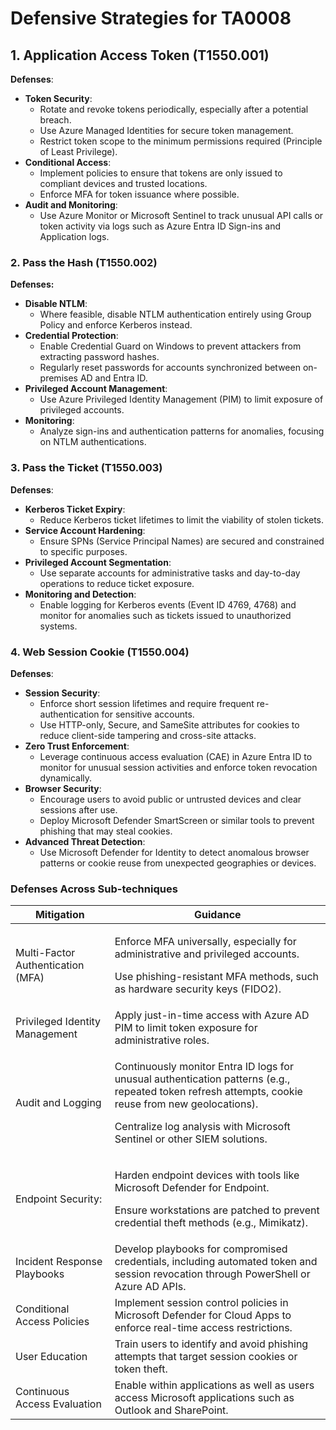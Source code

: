 # Defensive Strategies for TA0008

## **1. Application Access Token (T1550.001)**

**Defenses**:

* **Token Security**:
  * Rotate and revoke tokens periodically, especially after a potential breach.
  * Use Azure Managed Identities for secure token management.
  * Restrict token scope to the minimum permissions required (Principle of Least Privilege).
* **Conditional Access**:
  * Implement policies to ensure that tokens are only issued to compliant devices and trusted locations.
  * Enforce MFA for token issuance where possible.
* **Audit and Monitoring**:
  * Use Azure Monitor or Microsoft Sentinel to track unusual API calls or token activity via logs such as Azure Entra ID Sign-ins and Application logs.

### **2. Pass the Hash (T1550.002)**

**Defenses:**

* **Disable NTLM**:
  * Where feasible, disable NTLM authentication entirely using Group Policy and enforce Kerberos instead.
* **Credential Protection**:
  * Enable Credential Guard on Windows to prevent attackers from extracting password hashes.
  * Regularly reset passwords for accounts synchronized between on-premises AD and Entra ID.
* **Privileged Account Management**:
  * Use Azure Privileged Identity Management (PIM) to limit exposure of privileged accounts.
* **Monitoring**:
  * Analyze sign-ins and authentication patterns for anomalies, focusing on NTLM authentications.

### **3. Pass the Ticket (T1550.003)**

**Defenses**:

* **Kerberos Ticket Expiry**:
  * Reduce Kerberos ticket lifetimes to limit the viability of stolen tickets.
* **Service Account Hardening**:
  * Ensure SPNs (Service Principal Names) are secured and constrained to specific purposes.
* **Privileged Account Segmentation**:
  * Use separate accounts for administrative tasks and day-to-day operations to reduce ticket exposure.
* **Monitoring and Detection**:
  * Enable logging for Kerberos events (Event ID 4769, 4768) and monitor for anomalies such as tickets issued to unauthorized systems.

### **4. Web Session Cookie (T1550.004)**

**Defenses**:

* **Session Security**:
  * Enforce short session lifetimes and require frequent re-authentication for sensitive accounts.
  * Use HTTP-only, Secure, and SameSite attributes for cookies to reduce client-side tampering and cross-site attacks.
* **Zero Trust Enforcement**:
  * Leverage continuous access evaluation (CAE) in Azure Entra ID to monitor for unusual session activities and enforce token revocation dynamically.
* **Browser Security**:
  * Encourage users to avoid public or untrusted devices and clear sessions after use.
  * Deploy Microsoft Defender SmartScreen or similar tools to prevent phishing that may steal cookies.
* **Advanced Threat Detection**:
  * Use Microsoft Defender for Identity to detect anomalous browser patterns or cookie reuse from unexpected geographies or devices.

### Defenses Across Sub-techniques



| Mitigation                        | Guidance                                                                                                                                                                                                                                         |
| --------------------------------- | ------------------------------------------------------------------------------------------------------------------------------------------------------------------------------------------------------------------------------------------------ |
| Multi-Factor Authentication (MFA) | <p>Enforce MFA universally, especially for administrative and privileged accounts.</p><p></p><p>Use phishing-resistant MFA methods, such as hardware security keys (FIDO2).</p>                                                                  |
| Privileged Identity Management    | Apply just-in-time access with Azure AD PIM to limit token exposure for administrative roles.                                                                                                                                                    |
| Audit and Logging                 | <p>Continuously monitor Entra ID logs for unusual authentication patterns (e.g., repeated token refresh attempts, cookie reuse from new geolocations).</p><p></p><p>Centralize log analysis with Microsoft Sentinel or other SIEM solutions.</p> |
| Endpoint Security:                | <p>Harden endpoint devices with tools like Microsoft Defender for Endpoint.</p><p></p><p>Ensure workstations are patched to prevent credential theft methods (e.g., Mimikatz).</p>                                                               |
| Incident Response Playbooks       | Develop playbooks for compromised credentials, including automated token and session revocation through PowerShell or Azure AD APIs.                                                                                                             |
| Conditional Access Policies       | Implement session control policies in Microsoft Defender for Cloud Apps to enforce real-time access restrictions.                                                                                                                                |
| User Education                    | Train users to identify and avoid phishing attempts that target session cookies or token theft.                                                                                                                                                  |
| Continuous Access Evaluation      | Enable within applications as well as users access Microsoft applications such as Outlook and SharePoint.                                                                                                                                        |
